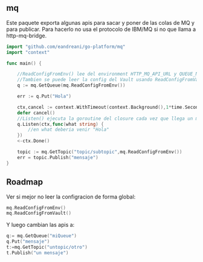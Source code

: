 ## mq


Este paquete exporta algunas apis para sacar y poner de las colas de MQ y para publicar. Para hacerlo no usa el protocolo de IBM/MQ si no que llama a http-mq-bridge.

```go
import "github.com/eandreani/go-platform/mq"
import "context"

func main() {

    //ReadConfigFromEnv() lee del environment HTTP_MQ_API_URL y QUEUE_NAME
    //Tambien se puede leer la config del Vault usando ReadConfigFromVault().
    q := mq.GetQueue(mq.ReadConfigFromEnv()) 

    err := q.Put("Hola")

    ctx,cancel := context.WithTimeout(context.Background(),1*time.Second)
    defer cancel()
    //Listen() ejecuta la goroutine del closure cada vez que llega un mensaje hasta que el contexto (ctx) se cancele.
    q.Listen(ctx,func(what string) {
        //en what deberia venir "Hola"
    })
    <-ctx.Done()

    topic := mq.GetTopic("topic/subtopic",mq.ReadConfigFromEnv())
    err = topic.Publish("mensaje")
}

```

## Roadmap
Ver si mejor no leer la configracion de forma global:
```go
mq.ReadConfigFromEnv()
mq.ReadConfigFromVault()
```
Y luego cambian las apis a:
```go
q:= mq.GetQueue("miQueue")
q.Put("mensaje")
t:=mq.GetTopic("untopic/otro")
t.Publish("un mensaje")
```